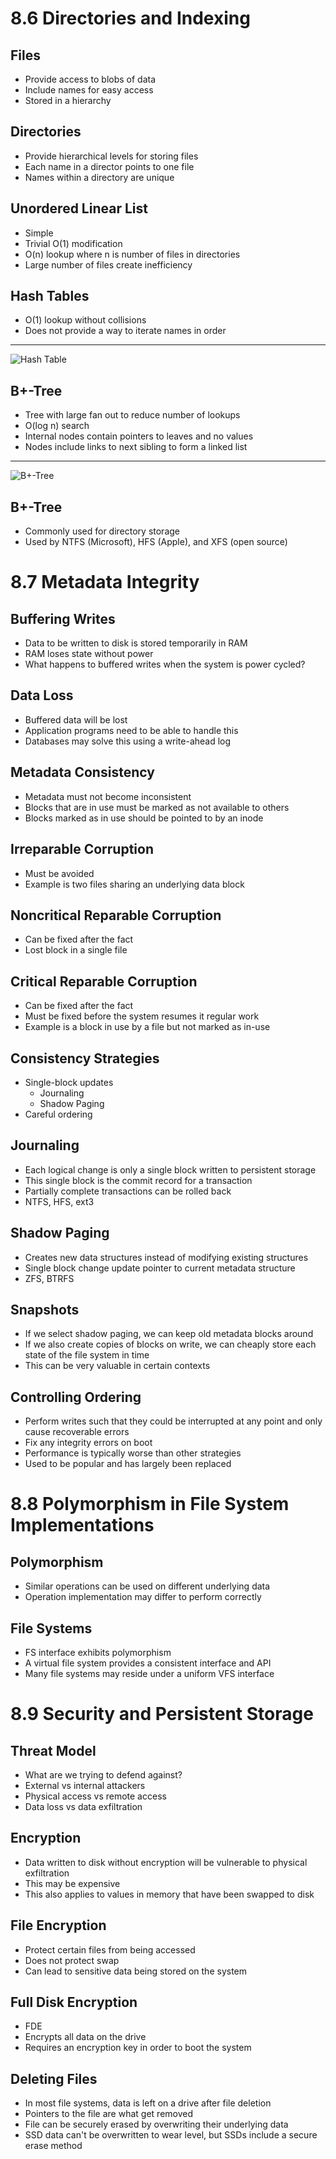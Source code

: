 8.6 Directories and Indexing
============================

Files
-----

- Provide access to blobs of data
- Include names for easy access
- Stored in a hierarchy

Directories
-----------

- Provide hierarchical levels for storing files
- Each name in a director points to one file
- Names within a directory are unique

Unordered Linear List
---------------------

- Simple
- Trivial O(1) modification
- O(n) lookup where n is number of files in directories
- Large number of files create inefficiency

Hash Tables
-----------

- O(1) lookup without collisions
- Does not provide a way to iterate names in order

---

![Hash Table](https://upload.wikimedia.org/wikipedia/commons/7/7d/Hash_table_3_1_1_0_1_0_0_SP.svg)

B+-Tree
-------

- Tree with large fan out to reduce number of lookups
- O(log n) search
- Internal nodes contain pointers to leaves and no values
- Nodes include links to next sibling to form a linked list

---

![B+-Tree](https://upload.wikimedia.org/wikipedia/commons/3/37/Bplustree.png)

B+-Tree
-------

- Commonly used for directory storage
- Used by NTFS (Microsoft), HFS (Apple), and XFS (open source)

8.7 Metadata Integrity
======================

Buffering Writes
----------------

- Data to be written to disk is stored temporarily in RAM
- RAM loses state without power
- What happens to buffered writes when the system is power cycled?

Data Loss
---------

- Buffered data will be lost
- Application programs need to be able to handle this
- Databases may solve this using a write-ahead log

Metadata Consistency
--------------------

- Metadata must not become inconsistent
- Blocks that are in use must be marked as not available to others
- Blocks marked as in use should be pointed to by an inode

Irreparable Corruption
----------------------

- Must be avoided
- Example is two files sharing an underlying data block

Noncritical Reparable Corruption
--------------------------------

- Can be fixed after the fact
- Lost block in a single file

Critical Reparable Corruption
-----------------------------

- Can be fixed after the fact
- Must be fixed before the system resumes it regular work
- Example is a block in use by a file but not marked as in-use

Consistency Strategies
----------------------

- Single-block updates
  - Journaling
  - Shadow Paging
- Careful ordering


Journaling
----------

- Each logical change is only a single block written to persistent storage
- This single block is the commit record for a transaction
- Partially complete transactions can be rolled back
- NTFS, HFS, ext3

Shadow Paging
-------------

- Creates new data structures instead of modifying existing structures
- Single block change update pointer to current metadata structure
- ZFS, BTRFS

Snapshots
---------

- If we select shadow paging, we can keep old metadata blocks around
- If we also create copies of blocks on write, we can cheaply store each state of the file system in time
- This can be very valuable in certain contexts

Controlling Ordering
--------------------

- Perform writes such that they could be interrupted at any point and only cause recoverable errors
- Fix any integrity errors on boot
- Performance is typically worse than other strategies
- Used to be popular and has largely been replaced

8.8 Polymorphism in File System Implementations
===============================================

Polymorphism
------------

- Similar operations can be used on different underlying data
- Operation implementation may differ to perform correctly

File Systems
------------

- FS interface exhibits polymorphism
- A virtual file system provides a consistent interface and API
- Many file systems may reside under a uniform VFS interface

8.9 Security and Persistent Storage
===================================

Threat Model
------------

- What are we trying to defend against?
- External vs internal attackers
- Physical access vs remote access
- Data loss vs data exfiltration

Encryption
----------

- Data written to disk without encryption will be vulnerable to physical exfiltration
- This may be expensive
- This also applies to values in memory that have been swapped to disk

File Encryption
---------------

- Protect certain files from being accessed
- Does not protect swap
- Can lead to sensitive data being stored on the system

Full Disk Encryption
--------------------

- FDE
- Encrypts all data on the drive
- Requires an encryption key in order to boot the system

Deleting Files
--------------

- In most file systems, data is left on a drive after file deletion
- Pointers to the file are what get removed
- File can be securely erased by overwriting their underlying data
- SSD data can't be overwritten to wear level, but SSDs include a secure erase method
